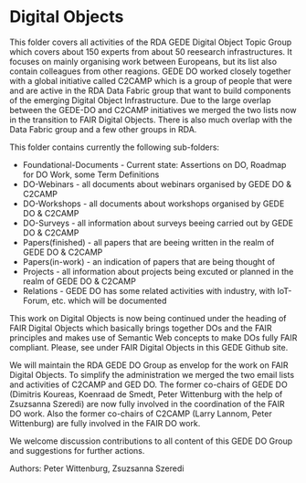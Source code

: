 # Digital Objects
This folder covers all activities of the RDA GEDE Digital Object Topic Group which covers about 150 experts from about 50 reesearch infrastructures. It focuses on mainly organising work between Europeans, but its list also contain colleagues from other reagions. GEDE DO worked closely together with a global initiative called C2CAMP which is a group of people that were and are active in the RDA Data Fabric group that want to build components of the emerging Digital Object Infrastructure. Due to the large overlap between the GEDE-DO and C2CAMP initiatives we merged the two lists now in the transition to FAIR Digital Objects. There is also much overlap with the Data Fabric group and a few other groups in RDA.

This folder contains currently the following sub-folders:
- Foundational-Documents - Current state: Assertions on DO, Roadmap for DO Work, some Term Definitions
- DO-Webinars - all documents about webinars organised by GEDE DO & C2CAMP
- DO-Workshops - all documents about workshops organised by GEDE DO & C2CAMP
- DO-Surveys - all information about surveys beeing carried out by GEDE DO & C2CAMP
- Papers(finished) - all papers that are beeing written in the realm of GEDE DO & C2CAMP
- Papers(in-work) - an indication of papers that are being thought of
- Projects - all information about projects being excuted or planned in the realm of GEDE DO & C2CAMP
- Relations - GEDE DO has some related activities with industry, with IoT-Forum, etc. which will be documented

This work on Digital Objects is now being continued under the heading of FAIR Digital Objects which basically brings together DOs and the FAIR principles and makes use of Semantic Web concepts to make DOs fully FAIR compliant. Please, see under FAIR Digital Objects in this GEDE Github site.

We will maintain the RDA GEDE DO Group as envelop for the work on FAIR Digital Objects. To simplify the administration we merged the two email lists and activities of C2CAMP and GED DO. The former co-chairs of GEDE DO (Dimitris Koureas, Koenraad de Smedt, Peter Wittenburg with the help of Zsuzsanna Szeredi) are now fully involved in the coordination of the FAIR DO work. Also the former co-chairs of C2CAMP (Larry Lannom, Peter Wittenburg) are fully involved in the FAIR DO work.

We welcome discussion contributions to all content of this GEDE DO Group and suggestions for further actions.

Authors: Peter Wittenburg, Zsuzsanna Szeredi


